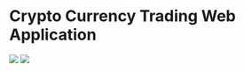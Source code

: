 # Crypto Currency Trading Web Application

![](./data/img/CryptoHomepage.jpg)
![](./data/img/CryptoHomepage2.jpg)
